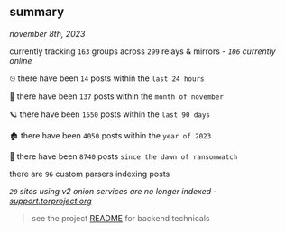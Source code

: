 
## summary
_november 8th, 2023_

currently tracking `163` groups across `299` relays & mirrors - _`106` currently online_

⏲ there have been `14` posts within the `last 24 hours`

🦈 there have been `137` posts within the `month of november`

🪐 there have been `1550` posts within the `last 90 days`

🏚 there have been `4050` posts within the `year of 2023`

🦕 there have been `8740` posts `since the dawn of ransomwatch`

there are `96` custom parsers indexing posts

_`20` sites using v2 onion services are no longer indexed - [support.torproject.org](https://support.torproject.org/onionservices/v2-deprecation/)_

> see the project [README](https://github.com/joshhighet/ransomwatch#ransomwatch--) for backend technicals
